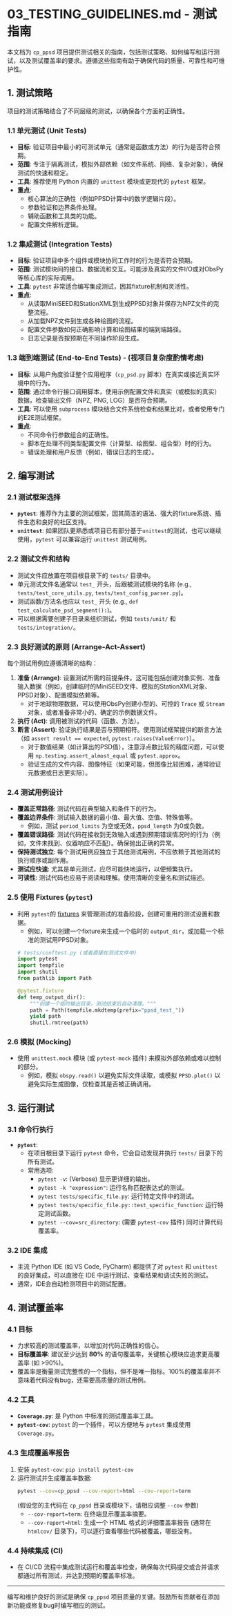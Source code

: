 # 03_TESTING_GUIDELINES.md - 测试指南

本文档为 `cp_ppsd` 项目提供测试相关的指南，包括测试策略、如何编写和运行测试，以及测试覆盖率的要求。遵循这些指南有助于确保代码的质量、可靠性和可维护性。

## 1. 测试策略

项目的测试策略结合了不同层级的测试，以确保各个方面的正确性。

### 1.1 单元测试 (Unit Tests)
*   **目标**: 验证项目中最小的可测试单元（通常是函数或方法）的行为是否符合预期。
*   **范围**: 专注于隔离测试，模拟外部依赖（如文件系统、网络、复杂对象），确保测试的快速和稳定。
*   **工具**: 推荐使用 Python 内置的 `unittest` 模块或更现代的 `pytest` 框架。
*   **重点**:
    *   核心算法的正确性（例如PPSD计算中的数学逻辑片段）。
    *   参数验证和边界条件处理。
    *   辅助函数和工具类的功能。
    *   配置文件解析逻辑。

### 1.2 集成测试 (Integration Tests)
*   **目标**: 验证项目中多个组件或模块协同工作时的行为是否符合预期。
*   **范围**: 测试模块间的接口、数据流和交互。可能涉及真实的文件I/O或对ObsPy等核心库的实际调用。
*   **工具**: `pytest` 非常适合编写集成测试，因其fixture机制和灵活性。
*   **重点**:
    *   从读取MiniSEED和StationXML到生成PPSD对象并保存为NPZ文件的完整流程。
    *   从加载NPZ文件到生成各种绘图的流程。
    *   配置文件参数如何正确影响计算和绘图结果的端到端路径。
    *   日志记录是否按预期在不同操作阶段生成。

### 1.3 端到端测试 (End-to-End Tests) - (视项目复杂度酌情考虑)
*   **目标**: 从用户角度验证整个应用程序（`cp_psd.py` 脚本）在真实或接近真实环境中的行为。
*   **范围**: 通过命令行接口调用脚本，使用示例配置文件和真实（或模拟的真实）数据，检查输出文件（NPZ, PNG, LOG）是否符合预期。
*   **工具**: 可以使用 `subprocess` 模块结合文件系统检查和结果比对，或者使用专门的E2E测试框架。
*   **重点**:
    *   不同命令行参数组合的正确性。
    *   脚本在处理不同类型配置文件（计算型、绘图型、组合型）时的行为。
    *   错误处理和用户反馈（例如，错误日志的生成）。

## 2. 编写测试

### 2.1 测试框架选择
*   **`pytest`**: 推荐作为主要的测试框架，因其简洁的语法、强大的fixture系统、插件生态和良好的社区支持。
*   **`unittest`**: 如果团队更熟悉或项目已有部分基于`unittest`的测试，也可以继续使用，`pytest` 可以兼容运行 `unittest` 测试用例。

### 2.2 测试文件和结构
*   测试文件应放置在项目根目录下的 `tests/` 目录中。
*   单元测试文件名通常以 `test_` 开头，后跟被测试模块的名称 (e.g., `tests/test_core_utils.py`, `tests/test_config_parser.py`)。
*   测试函数/方法名也应以 `test_` 开头 (e.g., `def test_calculate_psd_segment():`)。
*   可以根据需要创建子目录来组织测试，例如 `tests/unit/` 和 `tests/integration/`。

### 2.3 良好测试的原则 (Arrange-Act-Assert)
每个测试用例应遵循清晰的结构：
1.  **准备 (Arrange)**: 设置测试所需的前提条件。这可能包括创建对象实例、准备输入数据（例如，创建临时的MiniSEED文件、模拟的StationXML对象、PPSD对象）、配置模拟依赖等。
    *   对于地球物理数据，可以使用ObsPy创建小型的、可控的 `Trace` 或 `Stream` 对象，或者准备非常小的、确定的示例数据文件。
2.  **执行 (Act)**: 调用被测试的代码（函数、方法）。
3.  **断言 (Assert)**: 验证执行结果是否与预期相符。使用测试框架提供的断言方法（如 `assert result == expected`, `pytest.raises(ValueError)`）。
    *   对于数值结果（如计算出的PSD值），注意浮点数比较的精度问题，可以使用 `np.testing.assert_almost_equal` 或 `pytest.approx`。
    *   验证生成的文件内容、图像特征（如果可能，但图像比较困难，通常验证元数据或日志更实际）。

### 2.4 测试用例设计
*   **覆盖正常路径**: 测试代码在典型输入和条件下的行为。
*   **覆盖边界条件**: 测试输入数据的最小值、最大值、空值、特殊值等。
    *   例如，测试 `period_limits` 为空或无效，`ppsd_length` 为0或负数。
*   **覆盖错误路径**: 测试代码在接收到无效输入或遇到预期错误情况时的行为（例如，文件未找到、仪器响应不匹配）。确保抛出正确的异常。
*   **保持测试独立**: 每个测试用例应独立于其他测试用例，不应依赖于其他测试的执行顺序或副作用。
*   **测试应快速**: 尤其是单元测试，应尽可能快地运行，以便频繁执行。
*   **可读性**: 测试代码也应易于阅读和理解。使用清晰的变量名和测试描述。

### 2.5 使用 Fixtures (`pytest`)
*   利用 `pytest`的 [fixtures](https://docs.pytest.org/en/stable/fixture.html) 来管理测试的准备阶段，创建可重用的测试设置和数据。
    *   例如，可以创建一个fixture来生成一个临时的 `output_dir`，或加载一个标准的测试用PPSD对象。
    ```python
    # tests/conftest.py (或者直接在测试文件中)
    import pytest
    import tempfile
    import shutil
    from pathlib import Path

    @pytest.fixture
    def temp_output_dir():
        """创建一个临时输出目录，测试结束后自动清理。"""
        path = Path(tempfile.mkdtemp(prefix="ppsd_test_"))
        yield path
        shutil.rmtree(path)
    ```

### 2.6 模拟 (Mocking)
*   使用 `unittest.mock` 模块 (或 `pytest-mock` 插件) 来模拟外部依赖或难以控制的部分。
    *   例如，模拟 `obspy.read()` 以避免实际文件读取，或模拟 `PPSD.plot()` 以避免实际生成图像，仅检查其是否被正确调用。

## 3. 运行测试

### 3.1 命令行执行
*   **`pytest`**:
    *   在项目根目录下运行 `pytest` 命令，它会自动发现并执行 `tests/` 目录下的所有测试。
    *   常用选项:
        *   `pytest -v`: (Verbose) 显示更详细的输出。
        *   `pytest -k "expression"`: 运行名称匹配表达式的测试。
        *   `pytest tests/specific_file.py`: 运行特定文件中的测试。
        *   `pytest tests/specific_file.py::test_specific_function`: 运行特定测试函数。
        *   `pytest --cov=src_directory`: (需要 `pytest-cov` 插件) 同时计算代码覆盖率。

### 3.2 IDE 集成
*   主流 Python IDE (如 VS Code, PyCharm) 都提供了对 `pytest` 和 `unittest` 的良好集成，可以直接在 IDE 中运行测试、查看结果和调试失败的测试。
*   通常，IDE会自动检测项目中的测试配置。

## 4. 测试覆盖率

### 4.1 目标
*   力求较高的测试覆盖率，以增加对代码正确性的信心。
*   **目标覆盖率**: 建议至少达到 **80%** 的语句覆盖率，关键核心模块应追求更高覆盖率 (如 >90%)。
*   覆盖率是衡量测试完整性的一个指标，但不是唯一指标。100%的覆盖率并不意味着代码没有bug，还需要高质量的测试用例。

### 4.2 工具
*   **`Coverage.py`**: 是 Python 中标准的测试覆盖率工具。
*   **`pytest-cov`**: `pytest` 的一个插件，可以方便地与 `pytest` 集成使用 `Coverage.py`。

### 4.3 生成覆盖率报告
1.  安装 `pytest-cov`: `pip install pytest-cov`
2.  运行测试并生成覆盖率数据:
    ```bash
    pytest --cov=cp_ppsd --cov-report=html --cov-report=term
    ```
    (假设您的主代码在 `cp_ppsd` 目录或模块下，请相应调整 `--cov` 参数)
    *   `--cov-report=term`: 在终端显示覆盖率摘要。
    *   `--cov-report=html`: 生成一个 HTML 格式的详细覆盖率报告 (通常在 `htmlcov/` 目录下)，可以逐行查看哪些代码被覆盖，哪些没有。

### 4.4 持续集成 (CI)
*   在 CI/CD 流程中集成测试运行和覆盖率检查，确保每次代码提交或合并请求都通过所有测试，并达到预期的覆盖率标准。

---

编写和维护良好的测试是确保 `cp_ppsd` 项目质量的关键。鼓励所有贡献者在添加新功能或修复bug时编写相应的测试。 